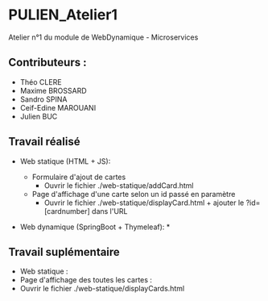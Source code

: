 # PULIEN_Atelier1
Atelier n°1 du module de WebDynamique - Microservices

## Contributeurs :
* Théo CLERE
* Maxime BROSSARD
* Sandro SPINA
* Ceif-Edine MAROUANI
* Julien BUC

## Travail réalisé

* Web statique (HTML + JS):
  * Formulaire d'ajout de cartes
    * Ouvrir le fichier ./web-statique/addCard.html
  * Page d'affichage d'une carte selon un id passé en paramètre
    * Ouvrir le fichier ./web-statique/displayCard.html + ajouter le ?id=[cardnumber] dans l'URL
      
* Web dynamique (SpringBoot + Thymeleaf):
  *   

## Travail suplémentaire

*  Web statique :
 *  Page d'affichage des toutes les cartes :
  * Ouvrir le fichier ./web-statique/displayCards.html   
